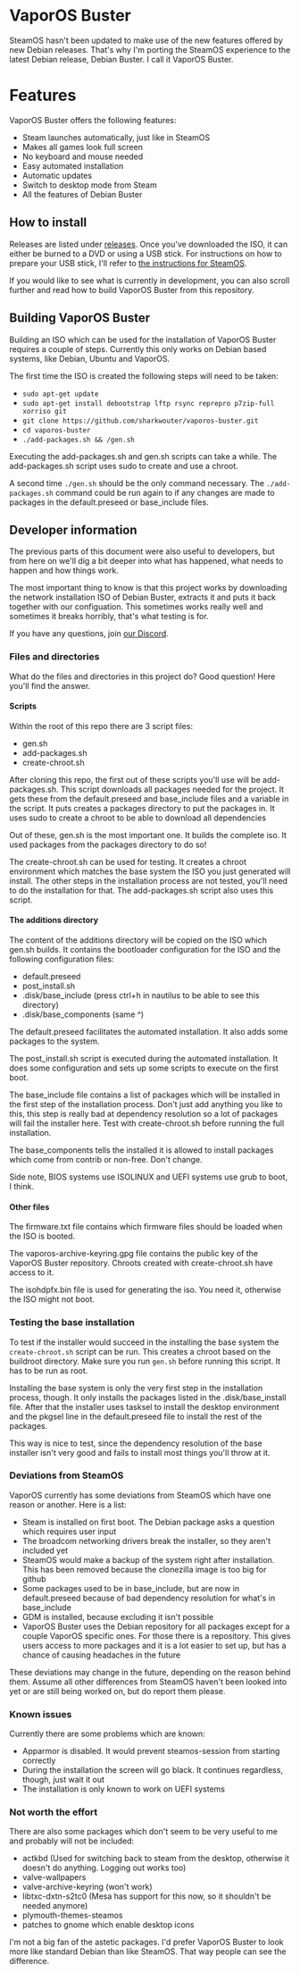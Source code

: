 # VaporOS Buster

SteamOS hasn't been updated to make use of the new features offered by new Debian releases. That's why I'm porting the SteamOS experience to the latest Debian release, Debian Buster. I call it VaporOS Buster.

# Features

VaporOS Buster offers the following features:
- Steam launches automatically, just like in SteamOS
- Makes all games look full screen
- No keyboard and mouse needed
- Easy automated installation
- Automatic updates
- Switch to desktop mode from Steam
- All the features of Debian Buster

## How to install

Releases are listed under [releases](https://github.com/sharkwouter/vaporos-buster/releases). Once you've downloaded the ISO, it can either be burned to a DVD or using a USB stick. For instructions on how to prepare your USB stick, I'll refer to [the instructions for SteamOS](https://github.com/ValveSoftware/SteamOS/wiki/Getting-Started#creating-a-usb-key).

If you would like to see what is currently in development, you can also scroll further and read how to build VaporOS Buster from this repository.

## Building VaporOS Buster

Building an ISO which can be used for the installation of VaporOS Buster requires a couple of steps. Currently this only works on Debian based systems, like Debian, Ubuntu and VaporOS.

The first time the ISO is created the following steps will need to be taken:

 - ``sudo apt-get update``
 - ``sudo apt-get install debootstrap lftp rsync reprepro p7zip-full xorriso git``
 - ``git clone https://github.com/sharkwouter/vaporos-buster.git``
 - ``cd vaporos-buster``
 - ``./add-packages.sh && /gen.sh``

Executing the add-packages.sh and gen.sh scripts can take a while. The add-packages.sh script uses sudo to create and use a chroot.

A second time ``./gen.sh`` should be the only command necessary. The ``./add-packages.sh`` command could be run again to if any changes are made to packages in the default.preseed or base_include files.

## Developer information

The previous parts of this document were also useful to developers, but from here on we'll dig a bit deeper into what has happened, what needs to happen and how things work.

The most important thing to know is that this project works by downloading the network installation ISO of Debian Buster, extracts it and puts it back together with our configuation. This sometimes works really well and sometimes it breaks horribly, that's what testing is for.

If you have any questions, join [our Discord](https://discord.gg/qynSaKY).

### Files and directories

What do the files and directories in this project do? Good question! Here you'll find the answer.

#### Scripts

Within the root of this repo there are 3 script files:

- gen.sh
- add-packages.sh
- create-chroot.sh

After cloning this repo, the first out of these scripts you'll use will be add-packages.sh. This script downloads all packages needed for the project. It gets these from the default.preseed and base_include files and a variable in the script. It puts creates a packages directory to put the packages in. It uses sudo to create a chroot to be able to download all dependencies

Out of these, gen.sh is the most important one. It builds the complete iso. It used packages from the packages directory to do so!

The create-chroot.sh can be used for testing. It creates a chroot environment which matches the base system the ISO you just generated will install. The other steps in the installation process are not tested, you'll need to do the installation for that. The add-packages.sh script also uses this script.

#### The additions directory

The content of the additions directory will be copied on the ISO which gen.sh builds. It contains the bootloader configuration for the ISO and the following configuration files:

- default.preseed
- post_install.sh
- .disk/base_include (press ctrl+h in nautilus to be able to see this directory)
- .disk/base_components (same ^)

The default.preseed facilitates the automated installation. It also adds some packages to the system.

The post_install.sh script is executed during the automated installation. It does some configuration and sets up some scripts to execute on the first boot.

The base_include file contains a list of packages which will be installed in the first step of the installation process. Don't just add anything you like to this, this step is really bad at dependency resolution so a lot of packages will fail the installer here. Test with create-chroot.sh before running the full installation.

The base_components tells the installed it is allowed to install packages which come from contrib or non-free. Don't change.

Side note, BIOS systems use ISOLINUX and UEFI systems use grub to boot, I think.

#### Other files

The firmware.txt file contains which firmware files should be loaded when the ISO is booted.

The vaporos-archive-keyring.gpg file contains the public key of the VaporOS Buster repository. Chroots created with create-chroot.sh have access to it.

The isohdpfx.bin file is used for generating the iso. You need it, otherwise the ISO might not boot.

### Testing the base installation

To test if the installer would succeed in the installing the base system the ``create-chroot.sh`` script can be run. This creates a chroot based on the buildroot directory. Make sure you run ``gen.sh`` before running this script. It has to be run as root.

Installing the base system is only the very first step in the installation process, though. It only installs the packages listed in the .disk/base_install file. After that the installer uses tasksel to install the desktop environment and the pkgsel line in the default.preseed file to install the rest of the packages.

This way is nice to test, since the dependency resolution of the base installer isn't very good and fails to install most things you'll throw at it.

### Deviations from SteamOS

VaporOS currently has some deviations from SteamOS which have one reason or another. Here is a list:

- Steam is installed on first boot. The Debian package asks a question which requires user input
- The broadcom networking drivers break the installer, so they aren't included yet
- SteamOS would make a backup of the system right after installation. This has been removed because the clonezilla image is too big for github
- Some packages used to be in base_include, but are now in default.preseed because of bad dependency resolution for what's in base_include
- GDM is installed, because excluding it isn't possible
- VaporOS Buster uses the Debian repository for all packages except for a couple VaporOS specific ones. For those there is a repository. This gives users access to more packages and it is a lot easier to set up, but has a chance of causing headaches in the future

These deviations may change in the future, depending on the reason behind them. Assume all other differences from SteamOS haven't been looked into yet or are still being worked on, but do report them please.

### Known issues

Currently there are some problems which are known:

- Apparmor is disabled. It would prevent steamos-session from starting correctly
- During the installation the screen will go black. It continues regardless, though, just wait it out
- The installation is only known to work on UEFI systems

### Not worth the effort

There are also some packages which don't seem to be very useful to me and probably will not be included:

- actkbd (Used for switching back to steam from the desktop, otherwise it doesn't do anything. Logging out works too)
- valve-wallpapers
- valve-archive-keyring (won't work)
- libtxc-dxtn-s2tc0 (Mesa has support for this now, so it shouldn't be needed anymore)
- plymouth-themes-steamos
- patches to gnome which enable desktop icons

I'm not a big fan of the astetic packages. I'd prefer VaporOS Buster to look more like standard Debian than like SteamOS. That way people can see the difference.
